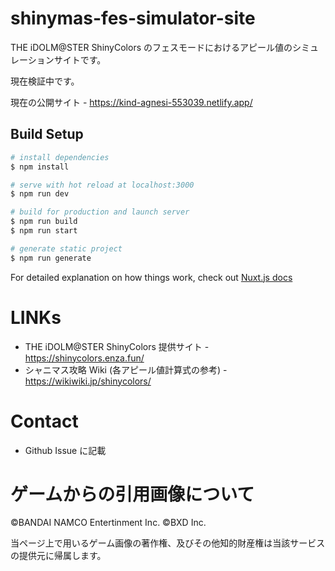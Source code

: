 # shinymas-fes-simulator-site

THE iDOLM@STER ShinyColors のフェスモードにおけるアピール値のシミュレーションサイトです。

現在検証中です。

現在の公開サイト - https://kind-agnesi-553039.netlify.app/

## Build Setup

```bash
# install dependencies
$ npm install

# serve with hot reload at localhost:3000
$ npm run dev

# build for production and launch server
$ npm run build
$ npm run start

# generate static project
$ npm run generate
```

For detailed explanation on how things work, check out [Nuxt.js docs](https://nuxtjs.org)

# LINKs

- THE iDOLM@STER ShinyColors 提供サイト - https://shinycolors.enza.fun/
- シャニマス攻略 Wiki (各アピール値計算式の参考) - https://wikiwiki.jp/shinycolors/

# Contact

- Github Issue に記載

# ゲームからの引用画像について

©BANDAI NAMCO Entertinment Inc. ©BXD Inc.

当ページ上で用いるゲーム画像の著作権、及びその他知的財産権は当該サービスの提供元に帰属します。
